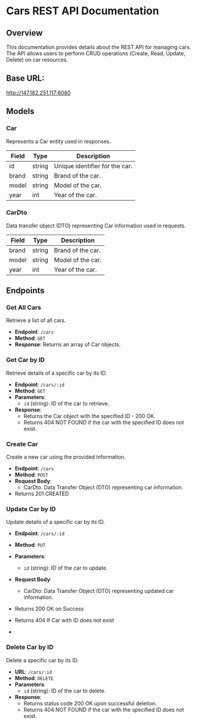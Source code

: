 # Cars REST API Documentation

## Overview

This documentation provides details about the REST API for managing cars. The API allows users to perform CRUD operations (Create, Read, Update, Delete) on car resources.

## Base URL:
http://147.182.251.117:8080

## Models

### Car

Represents a Car entity used in responses.

| Field | Type   | Description        |
|-------|--------|--------------------|
| id    | string | Unique identifier for the car. |
| brand | string | Brand of the car.  |
| model | string | Model of the car.  |
| year  | int    | Year of the car.   |

### CarDto

Data transfer object (DTO) representing Car information used in requests.

| Field | Type   | Description        |
|-------|--------|--------------------|
| brand | string | Brand of the car.  |
| model | string | Model of the car.  |
| year  | int    | Year of the car.   |

## Endpoints

### Get All Cars

Retrieve a list of all cars.

- **Endpoint**: `/cars`
- **Method**: `GET`
- **Response**: Returns an array of Car objects.


### Get Car by ID

Retrieve details of a specific car by its ID.

- **Endpoint**: `/cars/:id`
- **Method**: `GET`
- **Parameters**: 
  - `id` (string): ID of the car to retrieve.
- **Response**: 
  - Returns the Car object with the specified ID - 200 OK.
  - Returns 404 NOT FOUND if the car with the specified ID does not exist.


### Create Car

Create a new car using the provided information.

- **Endpoint**: `/cars`
- **Method**: `POST`
- **Request Body**: 
	- CarDto. Data Transfer Object (DTO) representing car information.
- Returns 201 CREATED


### Update Car by ID

Update details of a specific car by its ID.

- **Endpoint**: `/cars/:id`
- **Method**: `PUT`
- **Parameters**: 
  - `id` (string): ID of the car to update.
- **Request Body**: 
  - CarDto: Data Transfer Object (DTO) representing updated car information.
- Returns 200 OK on Success
- Returns 404 If Car with ID does not exist

- 
### Delete Car by ID

Delete a specific car by its ID.

- **URL**: `/cars/:id`
- **Method**: `DELETE`
- **Parameters**: 
  - `id` (string): ID of the car to delete.
- **Response**: 
  - Returns status code 200 OK upon successful deletion.
  - Returns 404 NOT FOUND if the car with the specified ID does not exist.
